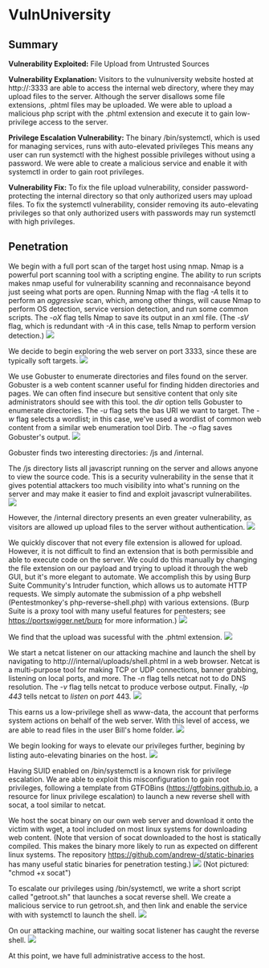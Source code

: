 # VulnUniversity

## Summary

**Vulnerability Exploited:** File Upload from Untrusted Sources

**Vulnerability Explanation:** Visitors to the vulnuniversity website hosted at http://<victim-ip>:3333 are able to access the internal web directory, where they may upload files to the server. Although the server disallows some file extensions, .phtml files may be uploaded. We were able to upload a malicious php script with the .phtml extension and execute it to gain low-privilege access to the server.

**Privilege Escalation Vulnerability:** The binary /bin/systemctl, which is used for managing services, runs with auto-elevated privileges This means any user can run systemctl with the highest possible privileges without using a password. We were able to create a malicious service and enable it with systemctl in order to gain root privileges.

**Vulnerability Fix:** To fix the file upload vulnerability, consider password-protecting the internal directory so that only authorized users may upload files. To fix the systemctl vulnerability, consider removing its auto-elevating privileges so that only authorized users with passwords may run systemctl with high privileges.

## Penetration

We begin with a full port scan of the target host using nmap. Nmap is a powerful port scanning tool with a scripting engine. The ability to run scripts makes nmap useful for vulnerability scanning and reconnaisance beyond just seeing what ports are open. Running Nmap with the flag _-A_ tells it to perform an _aggressive_ scan, which, among other things, will cause Nmap to perform OS detection, service version detection, and run some common scripts. The _-oX_ flag tells Nmap to save its output in an xml file. (The _-sV_ flag, which is redundant with _-A_ in this case, tells Nmap to perform version detection.)
![](screenshots/nmap-tcp.png)

We decide to begin exploring the web server on port 3333, since these are typically soft targets.
![](screenshots/gobuster.png)

We use Gobuster to enumerate directories and files found on the server. Gobuster is a web content scanner useful for finding hidden directories and pages. We can often find insecure but sensitive content that only site administrators should see with this tool. the _dir_ option tells Gobuster to enumerate directories. The _-u_ flag sets the bas URI we want to target. The _-w_ flag selects a wordlist; in this case, we've used a wordlist of common web content from a similar web enumeration tool Dirb. The _-o_ flag saves Gobuster's output.
![](screenshots/gobuster.png)

Gobuster finds two interesting directories: /js and /internal.

The /js directory lists all javascript running on the server and allows anyone to view the source code. This is a security vulnerability in the sense that it gives potential attackers too much visibility into what's running on the server and may make it easier to find and exploit javascript vulnerabilites.
![](screenshots/js.png)

However, the /internal directory presents an even greater vulnerability, as visitors are allowed up upload files to the server without authentication.
![](screenshots/internal.png)

We quickly discover that not every file extension is allowed for upload. However, it is not difficult to find an extension that is both permissible and able to execute code on the server. We could do this manually by changing the file extension on our payload and trying to upload it through the web GUI, but it's more elegant to automate. We accomplish this by using Burp Suite Community's Intruder function, which allows us to automate HTTP requests. We simply automate the submission of a php webshell (Pentestmonkey's php-reverse-shell.php) with various extensions. (Burp Suite is a proxy tool with many useful features for pentesters; see https://portswigger.net/burp for more information.)
![](screenshots/burp-intruder.png)

We find that the upload was sucessful with the .phtml extension.
![](screenshots/intruder-phtml-success.png)

We start a netcat listener on our attacking machine and launch the shell by navigating to http://<victim-ip>/internal/uploads/shell.phtml in a web browser. Netcat is a multi-purpose tool for making TCP or UDP connections, banner grabbing, listening on local ports, and more. The _-n_ flag tells netcat not to do DNS resolution. The _-v_ flag tells netcat to produce verbose output. Finally, _-lp 443_ tells netcat to _listen_ on _port_ 443.
![](screenshots/www-proof.png)

This earns us a low-privilege shell as www-data, the account that performs system actions on behalf of the web server. With this level of access, we are able to read files in the user Bill's home folder.
![](screenshots/bill-flag.png)

We begin looking for ways to elevate our privileges further, begining by listing auto-elevating binaries on the host.
![](screenshots/find-suid.png)

Having SUID enabled on /bin/systemctl is a known risk for privilege escalation. We are able to exploit this misconfiguration to gain root privileges, following a template from GTFOBins (https://gtfobins.github.io, a resource for linux privilege escalation) to launch a new reverse shell with socat, a tool similar to netcat.

We host the socat binary on our own web server and download it onto the victim with wget, a tool included on most linux systems for downloading web content. (Note that version of socat downloaded to the host is statically compiled. This makes the binary more likely to run as expected on different linux systems. The repository https://github.com/andrew-d/static-binaries has many useful static binaries for penetration testing.)
![](screenshots/wget-socat.png)
(Not pictured: "chmod +x socat")

To escalate our privileges using /bin/systemctl, we write a short script called "getroot.sh" that launches a socat reverse shell. We create a malicious service to run getroot.sh, and then link and enable the service with with systemctl to launch the shell.
![](screenshots/systemctl-priv-esc.png)

On our attacking machine, our waiting socat listener has caught the reverse shell.
![](screenshots/root-proof.png)

At this point, we have full administrative access to the host.